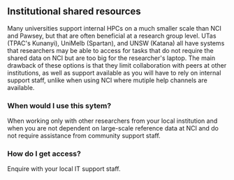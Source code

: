 ## Institutional shared resources

Many universities support internal HPCs on a much smaller scale than NCI and Pawsey, but that are often beneficial at a research group level. UTas (TPAC's Kunanyi), UniMelb (Spartan), and UNSW (Katana) all have systems that researchers may be able to access for tasks that do not require the shared data on NCI but are too big for the researcher's laptop. The main drawback of these options is that they limit collaboration with peers at other institutions, as well as support available as you will have to rely on internal support staff, unlike when using NCI where mutiple help channels are available.

### When would I use this sytem?

When working only with other researchers from your local institution and when you are not dependent on large-scale reference data at NCI and do not require assistance from community support staff.

### How do I get access?

Enquire with your local IT support staff.